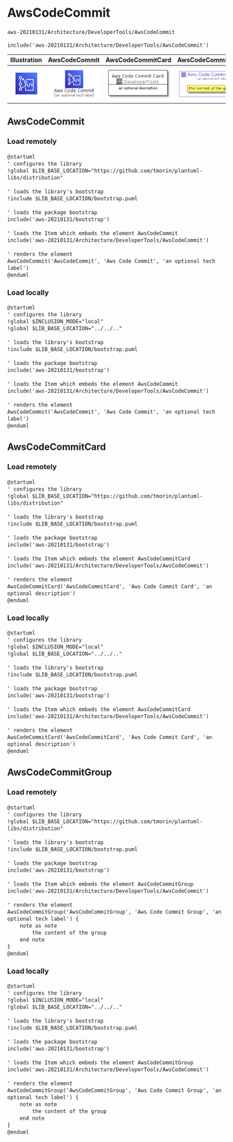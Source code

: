 # AwsCodeCommit


```text
aws-20210131/Architecture/DeveloperTools/AwsCodeCommit
```

```text
include('aws-20210131/Architecture/DeveloperTools/AwsCodeCommit')
```



| Illustration | AwsCodeCommit | AwsCodeCommitCard | AwsCodeCommitGroup |
| :---: | :---: | :---: | :---: |
| ![illustration for Illustration](../../../aws-20210131/Architecture/DeveloperTools/AwsCodeCommit.png) | ![illustration for AwsCodeCommit](../../../aws-20210131/Architecture/DeveloperTools/AwsCodeCommit.Local.png) | ![illustration for AwsCodeCommitCard](../../../aws-20210131/Architecture/DeveloperTools/AwsCodeCommitCard.Local.png) | ![illustration for AwsCodeCommitGroup](../../../aws-20210131/Architecture/DeveloperTools/AwsCodeCommitGroup.Local.png) |




## AwsCodeCommit

### Load remotely
```plantuml
@startuml
' configures the library
!global $LIB_BASE_LOCATION="https://github.com/tmorin/plantuml-libs/distribution"

' loads the library's bootstrap
!include $LIB_BASE_LOCATION/bootstrap.puml

' loads the package bootstrap
include('aws-20210131/bootstrap')

' loads the Item which embeds the element AwsCodeCommit
include('aws-20210131/Architecture/DeveloperTools/AwsCodeCommit')

' renders the element
AwsCodeCommit('AwsCodeCommit', 'Aws Code Commit', 'an optional tech label')
@enduml
```

### Load locally
```plantuml
@startuml
' configures the library
!global $INCLUSION_MODE="local"
!global $LIB_BASE_LOCATION="../../.."

' loads the library's bootstrap
!include $LIB_BASE_LOCATION/bootstrap.puml

' loads the package bootstrap
include('aws-20210131/bootstrap')

' loads the Item which embeds the element AwsCodeCommit
include('aws-20210131/Architecture/DeveloperTools/AwsCodeCommit')

' renders the element
AwsCodeCommit('AwsCodeCommit', 'Aws Code Commit', 'an optional tech label')
@enduml
```

## AwsCodeCommitCard

### Load remotely
```plantuml
@startuml
' configures the library
!global $LIB_BASE_LOCATION="https://github.com/tmorin/plantuml-libs/distribution"

' loads the library's bootstrap
!include $LIB_BASE_LOCATION/bootstrap.puml

' loads the package bootstrap
include('aws-20210131/bootstrap')

' loads the Item which embeds the element AwsCodeCommitCard
include('aws-20210131/Architecture/DeveloperTools/AwsCodeCommit')

' renders the element
AwsCodeCommitCard('AwsCodeCommitCard', 'Aws Code Commit Card', 'an optional description')
@enduml
```

### Load locally
```plantuml
@startuml
' configures the library
!global $INCLUSION_MODE="local"
!global $LIB_BASE_LOCATION="../../.."

' loads the library's bootstrap
!include $LIB_BASE_LOCATION/bootstrap.puml

' loads the package bootstrap
include('aws-20210131/bootstrap')

' loads the Item which embeds the element AwsCodeCommitCard
include('aws-20210131/Architecture/DeveloperTools/AwsCodeCommit')

' renders the element
AwsCodeCommitCard('AwsCodeCommitCard', 'Aws Code Commit Card', 'an optional description')
@enduml
```

## AwsCodeCommitGroup

### Load remotely
```plantuml
@startuml
' configures the library
!global $LIB_BASE_LOCATION="https://github.com/tmorin/plantuml-libs/distribution"

' loads the library's bootstrap
!include $LIB_BASE_LOCATION/bootstrap.puml

' loads the package bootstrap
include('aws-20210131/bootstrap')

' loads the Item which embeds the element AwsCodeCommitGroup
include('aws-20210131/Architecture/DeveloperTools/AwsCodeCommit')

' renders the element
AwsCodeCommitGroup('AwsCodeCommitGroup', 'Aws Code Commit Group', 'an optional tech label') {
    note as note
        the content of the group
    end note
}
@enduml
```

### Load locally
```plantuml
@startuml
' configures the library
!global $INCLUSION_MODE="local"
!global $LIB_BASE_LOCATION="../../.."

' loads the library's bootstrap
!include $LIB_BASE_LOCATION/bootstrap.puml

' loads the package bootstrap
include('aws-20210131/bootstrap')

' loads the Item which embeds the element AwsCodeCommitGroup
include('aws-20210131/Architecture/DeveloperTools/AwsCodeCommit')

' renders the element
AwsCodeCommitGroup('AwsCodeCommitGroup', 'Aws Code Commit Group', 'an optional tech label') {
    note as note
        the content of the group
    end note
}
@enduml
```

